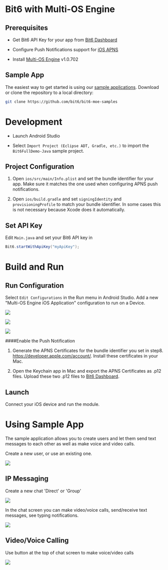 # Bit6 with Multi-OS Engine

## Prerequisites

* Get Bit6 API Key for your app from [Bit6 Dashboard](https://dashboard.bit6.com)

* Configure Push Notifications support for [iOS APNS](../guides/push-apns.md)

* Install [Multi-OS Engine](https://software.intel.com/en-us/multi-os-engine) v1.0.702


## Sample App
The easiest way to get started is using our [sample applications](https://github.com/bit6/bit6-moe-samples). Download or clone the repository to a local directory:

```sh
git clone https://github.com/bit6/bit6-moe-samples
```

# Development

* Launch Android Studio

* Select `Import Project (Eclipse ADT, Gradle, etc.)` to import the `Bit6FullDemo-Java` sample project.


## Project Configuration

1. Open `ios/src/main/Info.plist` and set the bundle identifier for your app. Make sure it matches the one used when configuring APNS push notifications.

2. Open `ios/build.gradle` and set `signingIdentity` and `provisioningProfile` to match your bundle identifier. In some cases this is not necessary because Xcode does it automatically.


## Set API Key

Edit `Main.java` and set your Bit6 API key in

```java
Bit6.startWithApiKey("myApiKey");
```


# Build and Run

## Run Configuration

Select `Edit Configurations` in the Run menu in Android Studio. Add a new "Multi-OS Engine iOS Application" configuration to run on a Device.

![](img/configuration1.png)

![](img/configuration2.png)

![](img/configuration3.png)

####Enable the Push Notification

1. Generate the APNS Certificates for the bundle identifier you set in step8. https://developer.apple.com/account/. Install these certificates in your Mac.

2. Open the Keychain app in Mac and export the APNS Certificates as .p12 files. Upload these two .p12 files to [Bit6 Dashboard](https://dashboard.bit6.com).

## Launch

Connect your iOS device and run the module.

# Using Sample App

The sample application allows you to create users and let them send text messages to each other as well as make voice and video calls.

Create a new user, or use an existing one.

<img src="img/moe_login.png" class="screen-ios">

## IP Messaging

Create a new chat 'Direct' or 'Group'

<img src="img/moe_create_conversation.png" class="screen-ios">

In the chat screen you can make video/voice calls, send/receive text messages, see typing notifications.

<img src="img/moe_conversation.png" class="screen-ios">

## Video/Voice Calling

Use button at the top of chat screen to make voice/video calls

<img src="img/ios_call.png" class="screen-ios">